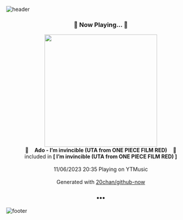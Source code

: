 ![header](https://capsule-render.vercel.app/api?type=wave&height=170&section=header&fontColor=090707&fontAlignX=45&fontAlignY=65&fontSize=100)

<h3 align="center">🎵 Now Playing... 🎵</h3>
<p align="center">
  <a href="https://music.youtube.com/watch?v=XTDjp4YdS1o">
    <img width="300" src="https://lh3.googleusercontent.com/bZZw0GOAQM4Icnc2-W9yNfg6UC87az7yJ_dpylxzut-c7p88jhVgTpQweDsVGrpWNJBnZ_xvqrGQkMiV">
  </a>
  <br>
  🎵&nbsp&nbsp&nbsp <b>Ado - I’m invincible (UTA from ONE PIECE FILM RED)</b> &nbsp&nbsp&nbsp🎵
  <br>
  included in <b>[ I’m invincible (UTA from ONE PIECE FILM RED) ]</b>
  
  <br />
  <br />
  11/06/2023 20:35 Playing on YTMusic
  <br />
  <br />
  Generated with <a href="https://github.com/20chan/github-now">20chan/github-now</a>
</p>

<h3 align="center">•••</h3>

![footer](https://capsule-render.vercel.app/api?type=wave&height=150&section=footer)
